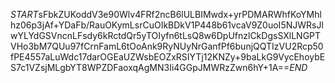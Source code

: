 $START$sFbkZUKoddV3e90Wlv4FRf2ncB6lULBIMwdx+yrPDMARWhfKoYMhlhz06p3jAf+YDaFb/RauOKymLsrCuOIkBDkV1P448b61vcaV9Z0uoI5NJWRsJlwYLYdGSVncnLFsdy6kRctdQr5yTOIyfn6tLsQ8w6DpUfnzlCkDgsSXlLNGPTVHo3bM7QUu97fCrnFamL6tOoAnk9RyNUyNrGanfPf6bunjQQTIzVU2Rcp50fPE4557aLuWdc17darOGEaUZWsbEOZxRSIYTj12KNZy+9baLkG9VycEhoybES7c1VZsjMLgbYT8WPZDFaoxqAgMN3Ii4GGpJMWRzZwn6hY+1A==$END$